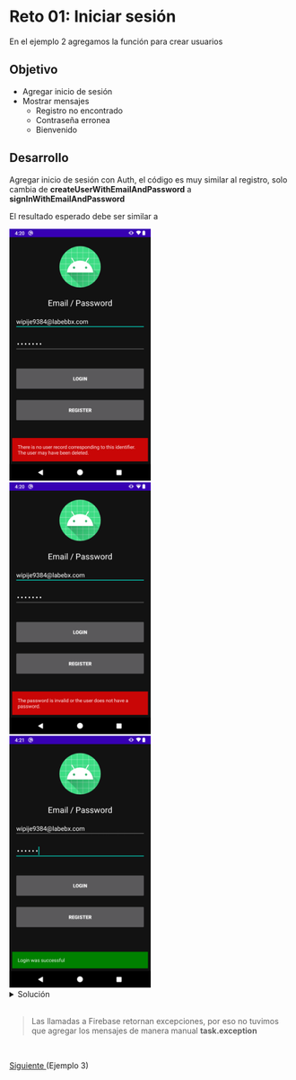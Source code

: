 # Reto 01: Iniciar sesión

En el ejemplo 2 agregamos la función para crear usuarios

## Objetivo

* Agregar inicio de sesión
* Mostrar mensajes
  * Registro no encontrado
  * Contraseña erronea
  * Bienvenido

## Desarrollo

Agregar inicio de sesión con Auth, el código es muy similar al registro, solo cambia de **createUserWithEmailAndPassword** a **signInWithEmailAndPassword**

El resultado esperado debe ser similar a 

<img src="assets/01.png" width="50%"/>

<img src="assets/02.png" width="50%"/>

<img src="assets/03.png" width="50%"/>

</br>

<details>
    <summary>Solución</summary>
    
```kotlin
private fun signIn(email: String, password: String) {
  auth.signInWithEmailAndPassword(email, password)
    .addOnCompleteListener(this) { task ->
      if (task.isSuccessful) {
        Log.d(TAG, "signInWithEmail:success")
        val user = auth.currentUser
        updateUI(user, null)
      } else {
        Log.w(TAG, "signInWithEmail:failure", task.exception)
        task.exception?.let { updateUI(null, it) }
      }
    }
}
```
</details>

</br>

> Las llamadas a Firebase retornan excepciones, por eso no tuvimos que agregar los mensajes de manera manual **task.exception**


</br>

[Siguiente ](../Ejemplo-03/README.md)(Ejemplo 3)